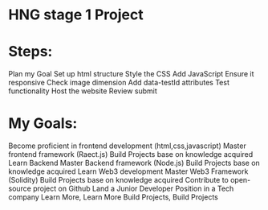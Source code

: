 # HNG stage 1 Project
# Steps:
Plan my Goal
Set up html structure
Style the CSS
Add JavaScript
Ensure it responsive
Check image dimension
Add data-testId attributes
Test functionality
Host the website
Review
submit

# My Goals:
Become proficient in frontend development (html,css,javascript)
Master frontend framework (Raect.js)
Build Projects base on knowledge acquired
Learn Backend
Master Backend framework (Node.js)
Build Projects base on knowledge acquired
Learn Web3 development
Master Web3 Framework (Solidity)
Build Projects base on knowledge acquired
Contribute to open-source project on Github
Land a Junior Developer Position in a Tech company
Learn More, Learn More
Build Projects, Build Projects

